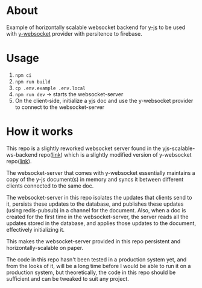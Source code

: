 # About
Example of horizontally scalable websocket backend for [y-js](https://github.com/yjs/yjs) to be used with [y-websocket](https://github.com/yjs/y-websocket) provider with persitence to firebase.

# Usage
1. `npm ci`
2. `npm run build`
3. `cp .env.example .env.local`
4. `npm run dev` -> starts the websocket-server
5. On the client-side, initialize a yjs doc and use the y-websocket provider to connect to the websocket-server

# How it works
This repo is a slightly reworked websocket server found in the yjs-scalable-ws-backend repo([link](https://github.com/kapv89/yjs-scalable-ws-backend)) which is a slightly modified version of y-websocket repo([link](https://github.com/yjs/y-websocket/blob/master/bin/server.js)).

The websocket-server that comes with y-websocket essentially maintains a copy of the y-js document(s) in memory and syncs it between different clients connected to the same doc.

The websocket-server in this repo isolates the updates that clients send to it, persists these updates to the database, and publishes these updates (using redis-pubsub) in a channel for the document. Also, when a doc is created for the first time in the websocket-server, the server reads all the updates stored in the database, and applies those updates to the document, effectively initializing it.

This makes the websocket-server provided in this repo persistent and horizontally-scalable on paper.

The code in this repo hasn't been tested in a production system yet, and from the looks of it, will be a long time before I would be able to run it on a production system, but theoretically, the code in this repo should be sufficient and can be tweaked to suit any project.
